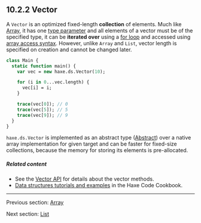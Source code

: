 ## 10.2.2 Vector

A `Vector` is an optimized fixed-length **collection** of elements. Much like [Array](std-Array.md), it has one [type parameter](type-system-type-parameters.md) and all elements of a vector must be of the specified type, it can be **iterated over** using a [for loop](expression-for.md) and accessed using [array access syntax](types-abstract-array-access.md). However, unlike `Array` and `List`, vector length is specified on creation and cannot be changed later.

```haxe
class Main {
  static function main() {
    var vec = new haxe.ds.Vector(10);

    for (i in 0...vec.length) {
      vec[i] = i;
    }

    trace(vec[0]); // 0
    trace(vec[5]); // 5
    trace(vec[9]); // 9
  }
}

```

`haxe.ds.Vector` is implemented as an abstract type ([Abstract](types-abstract.md)) over a native array implementation for given target and can be faster for fixed-size collections, because the memory for storing its elements is pre-allocated.

##### Related content

* See the [Vector API](https://api.haxe.org/haxe/ds/Vector.html) for details about the vector methods. 
* [Data structures tutorials and examples](http://code.haxe.org/category/data-structures/) in the Haxe Code Cookbook.

---

Previous section: [Array](std-Array.md)

Next section: [List](std-List.md)